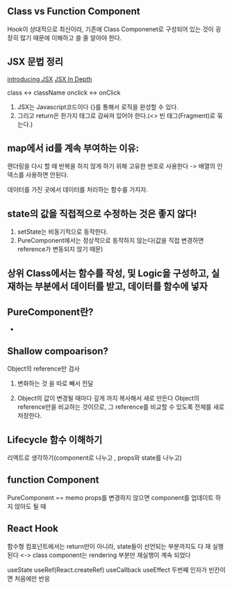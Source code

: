 ## Class vs Function Component

Hook이 상대적으로 최신이라, 기존에 Class Componenet로 구성되어 있는 것이 굉장히 많기 때문에 이해하고 쓸 줄 알아야 한다.

## JSX 문법 정리

[introducing JSX](https://reactjs.org/docs/introducing-jsx.html)
[JSX In Depth](https://reactjs.org/docs/jsx-in-depth.html)

class <-> className
onclick <-> onClick

1. JSX는 Javascript코드이다 {}를 통해서 로직을 완성할 수 있다.
2. 그리고 return은 한가지 태그로 감싸져 있어야 한다.(<> 빈 태그(Fragment)로 묶는다.)

## map에서 id를 계속 부여하는 이유:

렌더링을 다시 할 때 반복을 하지 않게 하기 위해 고유한 번호로 사용한다 -> 배열의 인덱스를 사용하면 안된다.

데이터를 가진 곳에서 데이터를 처리하는 함수를 가지자.

## state의 값을 직접적으로 수정하는 것은 좋지 않다!
1. setState는 비동기적으로 동작한다.
2. PureComponent에서는 정상적으로 동작하지 않는다(값을 직접 변경하면 reference가 변동되지 않기 때문)



## 상위 Class에서는 함수를 작성, 및 Logic을 구성하고, 실재하는 부분에서 데이터를 받고, 데이터를 함수에 넣자

## PureComponent란?

-

## Shallow compoarison?

Object의 reference만 검사

1. 변화하는 것 을 따로 빼서 전달

2. Object의 값이 변경될 때마다 깊게 까지 복사해서 새로 만든다
   Object의 reference만을 비교하는 것이므로, 그 reference를 비교할 수 있도록 전체를 새로 저장한다.

## Lifecycle 함수 이해하기

리엑트로 생각하기(component로 나누고 , props와 state를 나누고)

## function Component

PureComponent == memo
props를 변경하지 않으면 component를 업데이트 하지 않아도 될 때


## React Hook
함수형 컴포넌트에서는 return만이 아니라, state들이 선언되는 부분까지도 다 재 실행된다
<-> class component는 rendering 부분만 재실행이 계속 되었다

useState
useRef(React.createRef)
useCallback
useEffect 두번째 인자가 빈칸이면 처음에만 반응